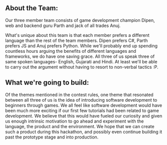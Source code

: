 About the Team:
---------------

Our three member team consists of game development champion Dipen, web and backend guru Parth and jack of all trades Anuj.

What's unique about this team is that each member prefers a different language than the rest of the team members. Dipen prefers C#, Parth prefers JS and Anuj prefers Python. While we'll probably end up spending countless hours arguing the benefits of different languages and frameworks, we do have one saving grace. All three of us speak three of same spoken languages- English, Gujarati and Hindi. At least we'll be able to carry out the argument without having to resort to non-verbal tactics :P.


What we're going to build:
--------------------------

Of the themes mentioned in the contest rules, one theme that resonated between all three of us is the idea of introducing software development to beginners through games. We all feel like software development would have been much more exciting if our first few tutorials had been related to game development. We believe that this would have fueled our curiosity and given us enough intrinsic motivation to go ahead and experiment with the language, the product and the environment. We hope that we can create such a product during this hackathon, and possibly even continue building it past the prototype stage and into production.

